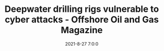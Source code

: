 ---
"title": "Deepwater drilling rigs vulnerable to cyber attacks - Offshore Oil and Gas Magazine"
"date": "2021-8-27 7:0:0"
"feed_name": "GOOGLENEWS"
"feed_website": "https://news.google.com/search?q=drilling%2Bincident&hl=en-US&gl=US&ceid=US:en"
"feed_rss": "https://news.google.com/rss/search?q=drilling%2Bincident&hl=en-US&gl=US&ceid=US:en"
"link": "https://www.offshore-mag.com/rigs-vessels/article/14209416/deepwater-drilling-rigs-vulnerable-to-cyber-attacks"
"file": "_posts/d6d0b6b4d8f26627ba261f8505a686823c7eb88c.md"
"accident": "0"
"drilling": "0"
---